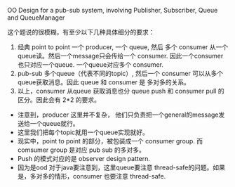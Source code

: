 OO Design for a pub-sub system, involving Publisher, Subscriber, Queue and QueueManager


这个题说的很模糊，有至少以下几种具体细分的要求：
1. 经典 point to point
    一个 producer, 一个 queue, 然后 多个 consumer 从一个queue读。然后一个message只会传给一个 consumer. 因此一个consumer也只对应一个queue. 一个queue对应多个 consumer.
2. pub-sub
    多个queue（代表不同的topic）, 然后一个 consumer 可以从多个queue获取消息。因此 queue 和 consumer 是 多对多的关系。 
3. 以上，consumer 从queue 获取消息也分 queue push 和 consumer pull 的区分。因此会有 2*2 的要求。

- 注意到，producer 这里并不复杂， 他们只负责把一个general的message发送给一个queue就行。
- 这里我们把每个topic就用一个queue实现就好。
- 现实中，point to point 的部分，被包装成一个 consumer group. 而 comsumer group 是对应 pub sub 的多对多。
- Push 的模式对应的是 observer design pattern.
- 因为是ood 对于java要注意到，这里queue要注意 thread-safe的问题。如果是，多对多的情形，consumer 也要注意 thread-safe.

